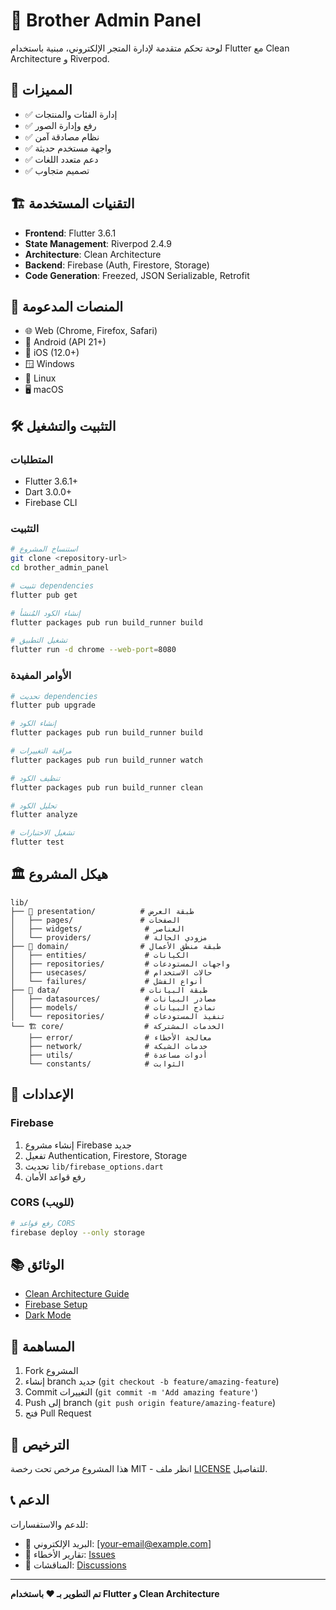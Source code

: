 # 🏪 Brother Admin Panel

لوحة تحكم متقدمة لإدارة المتجر الإلكتروني، مبنية باستخدام Flutter مع Clean Architecture و Riverpod.

## 🚀 المميزات

- ✅ إدارة الفئات والمنتجات
- ✅ رفع وإدارة الصور
- ✅ نظام مصادقة آمن
- ✅ واجهة مستخدم حديثة
- ✅ دعم متعدد اللغات
- ✅ تصميم متجاوب

## 🏗️ التقنيات المستخدمة

- **Frontend**: Flutter 3.6.1
- **State Management**: Riverpod 2.4.9
- **Architecture**: Clean Architecture
- **Backend**: Firebase (Auth, Firestore, Storage)
- **Code Generation**: Freezed, JSON Serializable, Retrofit

## 📱 المنصات المدعومة

- 🌐 Web (Chrome, Firefox, Safari)
- 📱 Android (API 21+)
- 🍎 iOS (12.0+)
- 🪟 Windows
- 🐧 Linux
- 🖥️ macOS

## 🛠️ التثبيت والتشغيل

### المتطلبات
- Flutter 3.6.1+
- Dart 3.0.0+
- Firebase CLI

### التثبيت
```bash
# استنساخ المشروع
git clone <repository-url>
cd brother_admin_panel

# تثبيت dependencies
flutter pub get

# إنشاء الكود المُنشأ
flutter packages pub run build_runner build

# تشغيل التطبيق
flutter run -d chrome --web-port=8080
```

### الأوامر المفيدة
```bash
# تحديث dependencies
flutter pub upgrade

# إنشاء الكود
flutter packages pub run build_runner build

# مراقبة التغييرات
flutter packages pub run build_runner watch

# تنظيف الكود
flutter packages pub run build_runner clean

# تحليل الكود
flutter analyze

# تشغيل الاختبارات
flutter test
```

## 🏛️ هيكل المشروع

```
lib/
├── 📱 presentation/          # طبقة العرض
│   ├── pages/               # الصفحات
│   ├── widgets/              # العناصر
│   └── providers/            # مزودي الحالة
├── 🔧 domain/                # طبقة منطق الأعمال
│   ├── entities/             # الكيانات
│   ├── repositories/         # واجهات المستودعات
│   ├── usecases/             # حالات الاستخدام
│   └── failures/             # أنواع الفشل
├── 💾 data/                  # طبقة البيانات
│   ├── datasources/          # مصادر البيانات
│   ├── models/               # نماذج البيانات
│   └── repositories/         # تنفيذ المستودعات
└── 🏗️ core/                  # الخدمات المشتركة
    ├── error/                # معالجة الأخطاء
    ├── network/              # خدمات الشبكة
    ├── utils/                # أدوات مساعدة
    └── constants/            # الثوابت
```

## 🔧 الإعدادات

### Firebase
1. إنشاء مشروع Firebase جديد
2. تفعيل Authentication, Firestore, Storage
3. تحديث `lib/firebase_options.dart`
4. رفع قواعد الأمان

### CORS (للويب)
```bash
# رفع قواعد CORS
firebase deploy --only storage
```

## 📚 الوثائق

- [Clean Architecture Guide](CLEAN_ARCHITECTURE_README.md)
- [Firebase Setup](FIREBASE_STORAGE_README.md)
- [Dark Mode](DARK_MODE_README.md)

## 🤝 المساهمة

1. Fork المشروع
2. إنشاء branch جديد (`git checkout -b feature/amazing-feature`)
3. Commit التغييرات (`git commit -m 'Add amazing feature'`)
4. Push إلى branch (`git push origin feature/amazing-feature`)
5. فتح Pull Request

## 📄 الترخيص

هذا المشروع مرخص تحت رخصة MIT - انظر ملف [LICENSE](LICENSE) للتفاصيل.

## 📞 الدعم

للدعم والاستفسارات:
- 📧 البريد الإلكتروني: [your-email@example.com]
- 🐛 تقارير الأخطاء: [Issues](https://github.com/username/repo/issues)
- 💬 المناقشات: [Discussions](https://github.com/username/repo/discussions)

---

**تم التطوير بـ ❤️ باستخدام Flutter و Clean Architecture**

